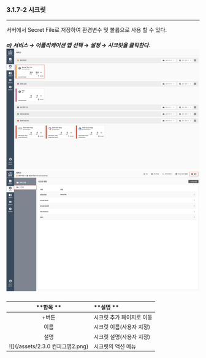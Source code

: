 ### 3.1.7-2 시크릿

---

서버에서 Secret File로 저장하여 환경변수 및 볼륨으로 사용 할 수 있다.

##### a\) 서비스 → 어플리케이션 맵 선택 → 설정 → 시크릿을 클릭한다. ![](/assets/KR/3.0.0/3.1.7-2_1.png)![](/assets/KR/3.0.0/3.1.7-2_2.png)

| **항목  ** | **설명 ** |
| :---: | :--- |
| +버튼 | 시크릿 추가 페이지로 이동 |
| 이름 | 시크릿 이름\(사용자 지정\) |
| 설명 | 시크릿 설명\(사용자 지정\) |
| ![](/assets/2.3.0 컨피그맵2.png) | 시크릿의 액션 메뉴 |



